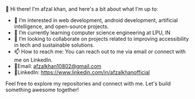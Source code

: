 👋 Hi there!
I’m afzal khan, and here's a bit about what I'm up to:
- 👀 I’m interested in web development, android development, artificial intelligence, and open-source projects.
- 🌱 I’m currently learning computer science engineering at LPU, IN
- 💞️ I’m looking to collaborate on projects related to improving accessibility in tech and sustainable solutions.
- 📫 How to reach me: You can reach out to me via email or connect with me on LinkedIn.
-    📌Email: afzalkhan10802@gmail.com
-    📌LinkedIn: https://www.linkedin.com/in/afzalkhanofficial

  Feel free to explore my repositories and connect with me. Let's build something awesome together!
<!---
afzalkhan7/afzalkhan7 is a ✨ special ✨ repository because its `README.md` (this file) appears on your GitHub profile.
You can click the Preview link to take a look at your changes.
--->
